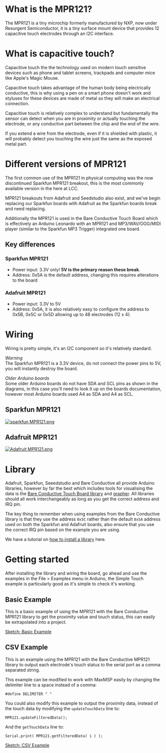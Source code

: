 # What is the MPR121?
The MPR121 is a tiny microchip formerly manufactured by NXP, now under Resurgent Semiconductor, it is a tiny surface mount device that provides 12 capacitive touch electrodes through an I2C interface.

# What is capacitive touch?
Capacitive touch the the technology used on modern touch sensitive devices such as phone and tablet screens, trackpads and computer mice like Apple's Magic Mouse.

Capacitive touch takes advantage of the human body being electrically conductive, this is why using a pen on a smart phone doesn't work and styluses for these devices are made of metal so they will make an electrical connection.

Capacitive touch is relatively complex to understand but fundamentally the sensor can detect when you are in proximity or actually touching the electrode, or any conductive part between the chip and the end of the wire.

If you extend a wire from the electrode, even if it is shielded with plastic, it will probably detect you touching the wire just the same as the exposed metal part.

# Different versions of MPR121
The first common use of the MPR121 in physical computing was the now discontinued Sparkfun MPR121 breakout, this is the most commonly available version in the here at LCC.

MPR121 breakouts from Adafruit and Seedstudio also exist, and we've begin replacing our Sparkfun boards with Adafruit as the Sparkfun boards break and need replacing.

Additionally the MPR121 is used in the Bare Conductive Touch Board which is effectively an Arduino Leonardo with an MPR121 and MP3/WAV/OGG/MIDI player (similar to the Sparkfun MP3 Trigger) integrated one board.

## Key differences

### Sparkfun MPR121

- Power input: 3.3V only! **5V is the primary reason these break**.
- Address: 0x5A is the default address, changing this requires alterations to the board

### Adafruit MPR121
- Power input: 3.3V to 5V
- Address: 0x5A, it is also relatively easy to configure the address to 0x5B, 0x5C or 0x5D allowing up to 48 electrodes (12 x 4).

# Wiring
Wiring is pretty simple, it's an I2C component so it's relatively standard.

<p class="callout danger"><em>Warning</em><br />The Sparkfun MPR121 is a 3.3V device, do not connect the power pins to 5V, you will instantly destroy the board.</p>

<p class="callout info"><em>Older Arduino boards</em><br />Some older Arduino boards do not have SDA and SCL pins as shown in the diagrams, in this case you'll need to look it up on the boards documentation, however most Arduino boards used A4 as SDA and A4 as SCL.</p>

## Sparkfun MPR121

[![sparkfun MPR121.png](https://lab.arts.ac.uk/uploads/images/gallery/2022-09/scaled-1680-/yUWE3Oyzt7WzNqFw-sparkfun-mpr121.png)](https://lab.arts.ac.uk/uploads/images/gallery/2022-09/yUWE3Oyzt7WzNqFw-sparkfun-mpr121.png)

## Adafruit MPR121

[![Adafruit MPR121.png](https://lab.arts.ac.uk/uploads/images/gallery/2022-09/scaled-1680-/rW1dzc1b0EmcVtOu-adafruit-mpr121.png)](https://lab.arts.ac.uk/uploads/images/gallery/2022-09/rW1dzc1b0EmcVtOu-adafruit-mpr121.png)
# Library
Adafruit, Sparkfun, Seeedstudio and Bare Conductive all provide Arduino libraries, however by far the best which includes tools for visualising the data is the [Bare Conductive Touch Board library](https://github.com/BareConductive/mpr121) and [grapher](https://github.com/BareConductive/mpr121-grapher). All libraries should all work interchangeably as long as you get the correct address and IRQ pin.

The key thing to remember when using examples from the Bare Conductive library is that they use the address `0x5C` rather than the default `0x5A` address used on both the Sparkfun and Adafruit boards, also ensure that you use the correct IRQ pin based on the example you are using.

We have a tutorial on [how to install a library](https://lab.arts.ac.uk/books/prototyping-lab/page/how-to-install-libraries) here.

# Getting started
After installing the library and wiring the board, go ahead and use the examples in the File > Examples menu in Arduino, the Simple Touch example is particularly good as it's simple to check it's working.

## Basic Example
This is a basic example of using the MPR121 with the Bare Conductive MPR121 library to get the proximity value and touch status, this can easily be extrapolated into a project.

[Sketch: Basic Example](https://gist.github.com/unknowndomain/9d7122a5beb44b5b3ebf6c8a4928fdfd)

## CSV Example
This is an example using the MPR121 with the Bare Conductive MPR121 library to output each electrode's touch status to the serial port as a comma separated string.

This example can be modified to work with MaxMSP easily by changing the delimiter line to a space instead of a comma:

    #define DELIMITER " "
    
You could also modify this example to output the proximity data, instead of the touch data by modifying the `updateTouchData` line to:

    MPR121.updateFilteredData();

And the `getTouchData` line to:

    Serial.print( MPR121.getFilteredData( i ) );
 
[Sketch: CSV Example](https://gist.github.com/unknowndomain/66d566eb655fc3ebdd4f)
